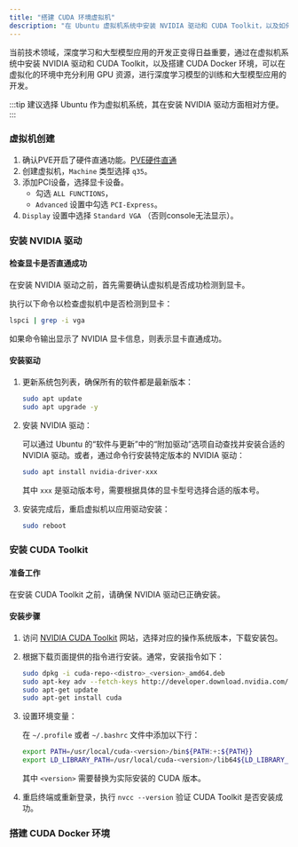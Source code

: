```yaml
---
title: "搭建 CUDA 环境虚拟机"
description: "在 Ubuntu 虚拟机系统中安装 NVIDIA 驱动和 CUDA Toolkit，以及如何搭建 CUDA Docker 环境。"
---
```


当前技术领域，深度学习和大型模型应用的开发正变得日益重要，通过在虚拟机系统中安装 NVIDIA 驱动和 CUDA Toolkit，以及搭建
CUDA Docker 环境，可以在虚拟化的环境中充分利用 GPU 资源，进行深度学习模型的训练和大型模型应用的开发。

:::tip
建议选择 Ubuntu 作为虚拟机系统，其在安装 NVIDIA 驱动方面相对方便。
:::

### 虚拟机创建

1. 确认PVE开启了硬件直通功能。[PVE硬件直通](proxmox-pve#硬件直通)
2. 创建虚拟机，`Machine` 类型选择 `q35`。
3. 添加PCI设备，选择显卡设备。
    - 勾选 `ALL FUNCTIONS`，
    - `Advanced` 设置中勾选 `PCI-Express`。
4. `Display` 设置中选择 `Standard VGA` （否则console无法显示）。

### 安装 NVIDIA 驱动

#### 检查显卡是否直通成功

在安装 NVIDIA 驱动之前，首先需要确认虚拟机是否成功检测到显卡。

执行以下命令以检查虚拟机中是否检测到显卡：

```bash
lspci | grep -i vga
```

如果命令输出显示了 NVIDIA 显卡信息，则表示显卡直通成功。

#### 安装驱动

1. 更新系统包列表，确保所有的软件都是最新版本：

    ```bash
    sudo apt update
    sudo apt upgrade -y
    ```

2. 安装 NVIDIA 驱动：

   可以通过 Ubuntu 的“软件与更新”中的“附加驱动”选项自动查找并安装合适的 NVIDIA 驱动。或者，通过命令行安装特定版本的 NVIDIA
   驱动：

    ```bash
    sudo apt install nvidia-driver-xxx
    ```

   其中 `xxx` 是驱动版本号，需要根据具体的显卡型号选择合适的版本号。

3. 安装完成后，重启虚拟机以应用驱动安装：

    ```bash
    sudo reboot
    ```

### 安装 CUDA Toolkit

#### 准备工作

在安装 CUDA Toolkit 之前，请确保 NVIDIA 驱动已正确安装。

#### 安装步骤

1. 访问 [NVIDIA CUDA Toolkit](https://developer.nvidia.com/cuda-downloads) 网站，选择对应的操作系统版本，下载安装包。

2. 根据下载页面提供的指令进行安装。通常，安装指令如下：

    ```bash
    sudo dpkg -i cuda-repo-<distro>_<version>_amd64.deb
    sudo apt-key adv --fetch-keys http://developer.download.nvidia.com/compute/cuda/repos/<distro>/x86_64/7fa2af80.pub
    sudo apt-get update
    sudo apt-get install cuda
    ```

3. 设置环境变量：

   在 `~/.profile` 或者 `~/.bashrc` 文件中添加以下行：

    ```bash
    export PATH=/usr/local/cuda-<version>/bin${PATH:+:${PATH}}
    export LD_LIBRARY_PATH=/usr/local/cuda-<version>/lib64${LD_LIBRARY_PATH:+:${LD_LIBRARY_PATH}}
    ```

   其中 `<version>` 需要替换为实际安装的 CUDA 版本。

4. 重启终端或重新登录，执行 `nvcc --version` 验证 CUDA Toolkit 是否安装成功。

### 搭建 CUDA Docker 环境

